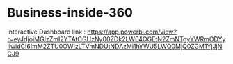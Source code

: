 # Business-inside-360
interactive Dashboard link : https://app.powerbi.com/view?r=eyJrIjoiMGIzZmI2YTAtOGUzNy00ZDk2LWE4OGEtN2ZmNTgyYWRmODYyIiwidCI6ImM2ZTU0OWIzLTVmNDUtNDAzMi1hYWU5LWQ0MjQ0ZGM1YjJjNCJ9
